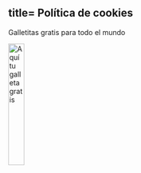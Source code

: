 title= Política de cookies
---

Galletitas gratis para todo el mundo

<img style="width: 25%" alt="Aquí tu galleta gratis" src="https://upload.wikimedia.org/wikipedia/commons/thumb/7/70/Cookie.png/602px-Cookie.png">
